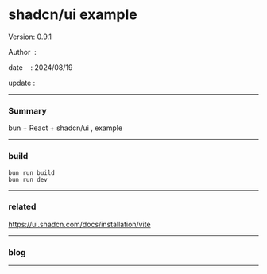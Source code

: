 ﻿# shadcn/ui example

 Version: 0.9.1

 Author  :

 date    : 2024/08/19 

 update  :

***
### Summary

bun + React + shadcn/ui , example

***
### build

```
bun run build
bun run dev
```


***
### related

https://ui.shadcn.com/docs/installation/vite

***
### blog 

***

